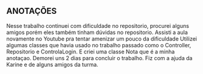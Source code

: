 ## ANOTAÇÕES

Nesse  trabalho continuei com dificuldade no repositorio, procurei alguns amigos porém eles também tinham dúvidas no repositorio. 
Assisti a aula novamente no Youtube pra tentar amenizar um pouco da dificuldade
Utilizei algumas classes que havia usado no trabalho passado como o Controller, Repositorio e ControlaLogin. E criei uma classe Nota que é a minha anotaçao.
Demorei uns 2 dias para concluir o trabalho.
Fiz com a ajuda da Karine e de alguns amigos da turma.
